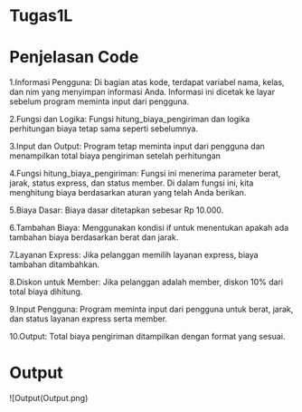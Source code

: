 # Tugas1L
# Penjelasan Code
1.Informasi Pengguna: Di bagian atas kode, terdapat variabel nama, kelas, dan nim yang menyimpan informasi Anda. Informasi ini dicetak ke layar sebelum program meminta input dari pengguna.

2.Fungsi dan Logika: Fungsi hitung_biaya_pengiriman dan logika perhitungan biaya tetap sama seperti sebelumnya.

3.Input dan Output: Program tetap meminta input dari pengguna dan menampilkan total biaya pengiriman setelah perhitungan

4.Fungsi hitung_biaya_pengiriman: Fungsi ini menerima parameter berat, jarak, status express, dan status member. Di dalam fungsi ini, kita menghitung biaya berdasarkan aturan yang telah Anda berikan.

5.Biaya Dasar: Biaya dasar ditetapkan sebesar Rp 10.000.

6.Tambahan Biaya: Menggunakan kondisi if untuk menentukan apakah ada tambahan biaya berdasarkan berat dan jarak.

7.Layanan Express: Jika pelanggan memilih layanan express, biaya tambahan ditambahkan.

8.Diskon untuk Member: Jika pelanggan adalah member, diskon 10% dari total biaya dihitung.

9.Input Pengguna: Program meminta input dari pengguna untuk berat, jarak, dan status layanan express serta member.

10.Output: Total biaya pengiriman ditampilkan dengan format yang sesuai.

# Output
![Output(Output.png)
